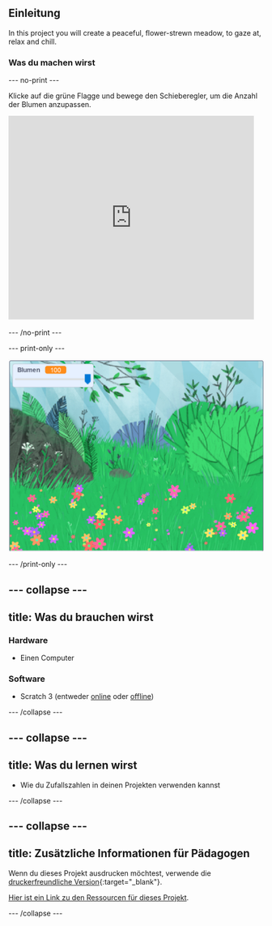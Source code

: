 ## Einleitung

In this project you will create a peaceful, flower-strewn meadow, to gaze at, relax and chill.

### Was du machen wirst

--- no-print ---

Klicke auf die grüne Flagge und bewege den Schieberegler, um die Anzahl der Blumen anzupassen.

<div>
<iframe src="https://scratch.mit.edu/projects/392040712/embed" allowtransparency="true" width="485" height="402" frameborder="0" scrolling="no" allowfullscreen></iframe>
</div>

--- /no-print ---

--- print-only ---

![Fertiges Projekt](images/banner.png)

--- /print-only ---

--- collapse ---
---
title: Was du brauchen wirst
---

### Hardware

- Einen Computer

### Software

+ Scratch 3 (entweder [online](http://rpf.io/scratchon) oder [offline](http://rpf.io/scratchoff))

--- /collapse ---

--- collapse ---
---
title: Was du lernen wirst
---

- Wie du Zufallszahlen in deinen Projekten verwenden kannst

--- /collapse ---

--- collapse ---
---
title: Zusätzliche Informationen für Pädagogen
---

Wenn du dieses Projekt ausdrucken möchtest, verwende die [druckerfreundliche Version](https://projects.raspberrypi.org/en/projects/mindful-meadow/print){:target="_blank"}.

[Hier ist ein Link zu den Ressourcen für dieses Projekt](http://rpf.io/p/en/mindful-meadow-get).

--- /collapse ---
